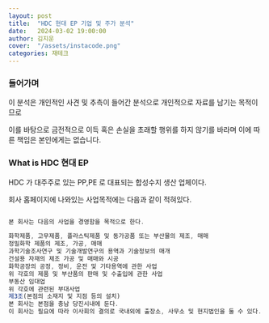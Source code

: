```yaml
---
layout: post
title:  "HDC 현대 EP 기업 및 주가 분석"
date:   2024-03-02 19:00:00
author: 김지운
cover:  "/assets/instacode.png"
categories: 재테크
---
```


### 들어가며

이 분석은 개인적인 사견 및 추측이 들어간 분석으로 개인적으로 자료를 남기는 목적이므로

이를 바탕으로 금전적으로 이득 혹은 손실을 초래할 행위를 하지 않기를 바라며 이에 따른 책임은 본인에게는 없습니다.


### What is HDC 현대 EP

HDC 가 대주주로 있는 PP,PE 로 대표되는 합성수지 생산 업체이다.

회사 홈페이지에 나와있는 사업목적에는 다음과 같이 적혀있다.

```typescript

본 회사는 다음의 사업을 경영함을 목적으로 한다.

화학제품, 고무제품, 플라스틱제품 및 동가공품 또는 부산물의 제조, 매매
정밀화학 제품의 제조, 가공, 매매
과학기술조사연구 및 기술개발연구의 용역과 기술정보의 매개
건설용 자재의 제조 가공 및 매매와 시공
화학공장의 공정, 정비, 운전 및 기타용역에 관한 사업
위 각호의 제품 및 부산품의 판매 및 수출입에 관한 사업
부동산 임대업
위 각호에 관련된 부대사업
제3조(본점의 소재지 및 지점 등의 설치)
본 회사는 본점을 충남 당진시내에 둔다.
이 회사는 필요에 따라 이사회의 결의로 국내외에 출장소, 사무소 및 현지법인을 둘 수 있다.
```
